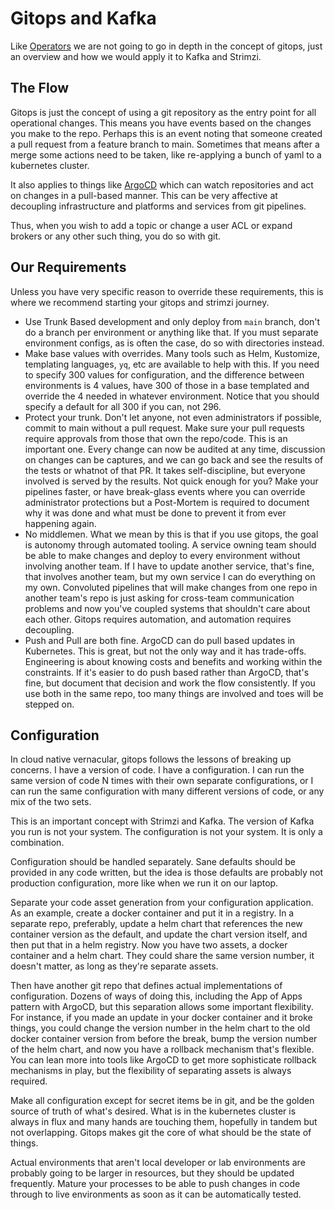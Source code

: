 # Gitops and Kafka

Like [Operators](./operators.md) we are not going to go in depth in the concept of gitops, just an overview and how we would apply it to Kafka and Strimzi.

## The Flow

Gitops is just the concept of using a git repository as the entry point for all operational changes. This means you have events based on the changes you make to the repo. Perhaps this is an event noting that someone created a pull request from a feature branch to main. Sometimes that means after a merge some actions need to be taken, like re-applying a bunch of yaml to a kubernetes cluster.

It also applies to things like [ArgoCD](https://github.com/catalystsquad/documentation/blob/main/explanation/mvkube.md#how-it-is-organized) which can watch repositories and act on changes in a pull-based manner. This can be very affective at decoupling infrastructure and platforms and services from git pipelines.

Thus, when you wish to add a topic or change a user ACL or expand brokers or any other such thing, you do so with git.

## Our Requirements

Unless you have very specific reason to override these requirements, this is where we recommend starting your gitops and strimzi journey.

- Use Trunk Based development and only deploy from `main` branch, don't do a branch per environment or anything like that. If you must separate environment configs, as is often the case, do so with directories instead.
- Make base values with overrides. Many tools such as Helm, Kustomize, templating languages, `yq`, etc are available to help with this. If you need to specify 300 values for configuration, and the difference between environments is 4 values, have 300 of those in a base templated and override the 4 needed in whatever environment. Notice that you should specify a default for all 300 if you can, not 296.
- Protect your trunk. Don't let anyone, not even administrators if possible, commit to main without a pull request. Make sure your pull requests require approvals from those that own the repo/code. This is an important one. Every change can now be audited at any time, discussion on changes can be captures, and we can go back and see the results of the tests or whatnot of that PR. It takes self-discipline, but everyone involved is served by the results. Not quick enough for you? Make your pipelines faster, or have break-glass events where you can override administrator protections but a Post-Mortem is required to document why it was done and what must be done to prevent it from ever happening again.
- No middlemen. What we mean by this is that if you use gitops, the goal is autonomy through automated tooling. A service owning team should be able to make changes and deploy to every environment without involving another team. If I have to update another service, that's fine, that involves another team, but my own service I can do everything on my own. Convoluted pipelines that will make changes from one repo in another team's repo is just asking for cross-team communication problems and now you've coupled systems that shouldn't care about each other. Gitops requires automation, and automation requires decoupling.
- Push and Pull are both fine. ArgoCD can do pull based updates in Kubernetes. This is great, but not the only way and it has trade-offs. Engineering is about knowing costs and benefits and working within the constraints. If it's easier to do push based rather than ArgoCD, that's fine, but document that decision and work the flow consistently. If you use both in the same repo, too many things are involved and toes will be stepped on.

## Configuration

In cloud native vernacular, gitops follows the lessons of breaking up concerns. I have a version of code. I have a configuration. I can run the same version of code N times with their own separate configurations, or I can run the same configuration with many different versions of code, or any mix of the two sets.

This is an important concept with Strimzi and Kafka. The version of Kafka you run is not your system. The configuration is not your system. It is only a combination.

Configuration should be handled separately. Sane defaults should be provided in any code written, but the idea is those defaults are probably not production configuration, more like when we run it on our laptop.

Separate your code asset generation from your configuration application. As an example, create a docker container and put it in a registry. In a separate repo, preferably, update a helm chart that references the new container version as the default, and update the chart version itself, and then put that in a helm registry. Now you have two assets, a docker container and a helm chart. They could share the same version number, it doesn't matter, as long as they're separate assets.

Then have another git repo that defines actual implementations of configuration. Dozens of ways of doing this, including the App of Apps pattern with ArgoCD, but this separation allows some important flexibility. For instance, if you made an update in your docker container and it broke things, you could change the version number in the helm chart to the old docker container version from before the break, bump the version number of the helm chart, and now you have a rollback mechanism that's flexible. You can lean more into tools like ArgoCD to get more sophisticate rollback mechanisms in play, but the flexibility of separating assets is always required.

Make all configuration except for secret items be in git, and be the golden source of truth of what's desired. What is in the kubernetes cluster is always in flux and many hands are touching them, hopefully in tandem but not overlapping. Gitops makes git the core of what should be the state of things.

Actual environments that aren't local developer or lab environments are probably going to be larger in resources, but they should be updated frequently. Mature your processes to be able to push changes in code through to live environments as soon as it can be automatically tested.
